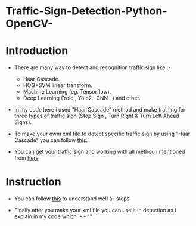 # Traffic-Sign-Detection-Python-OpenCV-

# Introduction
  * There are many way to detect and recognition traffic sign like :- <br>
    - Haar Cascade. <br>
    - HOG+SVM linear transform. <br>
    - Machine Learning (eg. Tensorflow). <br>
    - Deep Learning (Yolo , Yolo2 , CNN , ) and other. <br>
    
  * In my code here i used "Haar Cascade" method and make training for three types of traffic sign (Stop Sign , Turn Right & Turn Left Ahead Signs). <br>
  
  * To make your owm xml file to detect specific traffic sign by using "Haar Cascade" you can follow [this](https://github.com/Bassel-elazab/Make-Your-Own-Object-Detector).<br>
  
  * You can get your traffic sign and working with all method i mentioned from [here](http://benchmark.ini.rub.de/?section=gtsrb&subsection=dataset#Downloads)
  
  # Instruction 
  
   * You can follow [this](https://github.com/Bassel-elazab/Make-Your-Own-Object-Detector) to understand well all steps
   
   * Finally after you make your xml file you can use it in detection as i explain in my code which :-
    - ""
  
